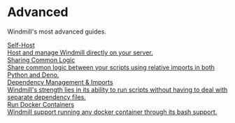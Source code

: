 # Advanced

Windmill's most advanced guides.

<div class="text-xl mb-2 font-semibold"></div>
<div class="grid grid-cols-2 gap-2 mb-4">
  <a href="/docs/advanced/self_host" class="rounded-md p-6 border border-gray-200 hover:border-blue-500 transition-all cursor-pointer flex flex-col gap-2 !no-underline" >
   <div class="text-lg font-semibold text-gray-900">Self-Host</div>
    <div class="text-sm text-gray-500">Host and manage Windmill directly on your server.</div>
  </a>
  <a href="/docs/advanced/sharing_common_logic" class="rounded-md p-6 border border-gray-200 hover:border-blue-500 transition-all cursor-pointer flex flex-col gap-2 !no-underline" >
   <div class="text-lg font-semibold text-gray-900">Sharing Common Logic</div>
    <div class="text-sm text-gray-500">Share common logic between your scripts using relative imports in both Python and Deno.</div>
  </a>
  <a href="/docs/advanced/imports" class="rounded-md p-6 border border-gray-200 hover:border-blue-500 transition-all cursor-pointer flex flex-col gap-2 !no-underline" >
   <div class="text-lg font-semibold text-gray-900">Dependency Management & Imports</div>
    <div class="text-sm text-gray-500">Windmill's strength lies in its ability to run scripts without having to deal with separate dependency files.</div>
  </a>
  <a href="/docs/advanced/docker" class="rounded-md p-6 border border-gray-200 hover:border-blue-500 transition-all cursor-pointer flex flex-col gap-2 !no-underline" >
   <div class="text-lg font-semibold text-gray-900">Run Docker Containers</div>
    <div class="text-sm text-gray-500">Windmill support running any docker container through its bash support.</div>
  </a>
</div>
